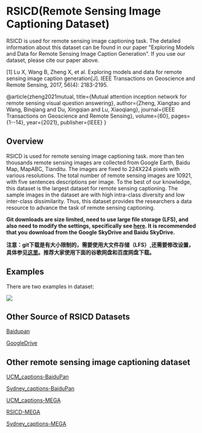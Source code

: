 # RSICD(Remote Sensing Image Captioning Dataset)
RSICD is used for remote sensing image captioning task. The detailed information about this dataset can be found in our paper "Exploring Models and Data for Remote Sensing Image Caption Generation".
If you use our dataset, please cite our paper above. 

[1] Lu X, Wang B, Zheng X, et al. Exploring models and data for remote sensing image caption generation[J]. IEEE Transactions on Geoscience and Remote Sensing, 2017, 56(4): 2183-2195.

@article{zheng2021mutual,
  title={Mutual attention inception network for remote sensing visual question answering},
  author={Zheng, Xiangtao and Wang, Binqiang and Du, Xingqian and Lu, Xiaoqiang},
  journal={IEEE Transactions on Geoscience and Remote Sensing},
  volume={60},
  pages={1--14},
  year={2021},
  publisher={IEEE}
}

## Overview

RSICD is used for remote sensing image captioning task. more than ten thousands remote sensing images are collected from Google Earth, Baidu Map, MapABC, Tianditu. The images are fixed to 224X224 pixels with various resolutions. The total number of remote sensing images are 10921, with five sentences descriptions per image. To the best of our knowledge, this dataset is the largest dataset for remote sensing captioning. The sample images in the dataset are with high intra-class diversity and low inter-class dissimilarity. Thus, this dataset provides the researchers a data resource to advance the task of remote sensing captioning.

**Git downloads are size limited, need to use large file storage (LFS), and also need to modify the settings, specifically see [here](http://blog.csdn.net/m0_37052320/article/details/77799413). It is recommended that you download from the Google SkyDrive and Baidu SkyDrive.**

**注意：git下载是有大小限制的，需要使用大文件存储（LFS）,还需要修改设置，具体参见[这里](http://blog.csdn.net/m0_37052320/article/details/77799413)。推荐大家使用下面的谷歌网盘和百度网盘下载。**

## Examples

There are two examples in dataset:

  ![](./example.PNG)

## Other Source of RSICD Datasets 

[Baidupan](http://pan.baidu.com/s/1bp71tE3)

[GoogleDrive](https://drive.google.com/open?id=0B1jt7lJDEXy3aE90cG9YSl9ScUk)

## Other remote sensing image captioning dataset

[UCM_captions-BaiduPan](https://pan.baidu.com/s/1mjPToHq)

[Sydney_captions-BaiduPan](https://pan.baidu.com/s/1hujEmcG)

[UCM_captions-MEGA](https://mega.nz/folder/wCpSzSoS#RXzIlrv--TDt3ENZdKN8JA)

[RSICD-MEGA](https://mega.nz/folder/EOpjTAwL#LWdHVjKAJbd3NbLsCvzDGA)

[Sydney_captions-MEGA](https://mega.nz/folder/pG4yTYYA#4c4buNFLibryZnlujsrwEQ)
